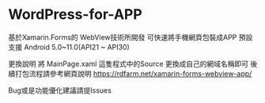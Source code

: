 # WordPress-for-APP
基於Xamarin.Forms的 WebView技術所開發
可快速將手機網頁包裝成APP
預設支援 Android 5.0~11.0(API21 ~ API30)

更換說明
將 MainPage.xaml 這隻程式中的Source 更換成自己的網域名稱即可
後續打包流程請參考網頁說明 
https://rdfarm.net/xamarin-forms-webview-app/

Bug或是功能優化建議請提Issues
